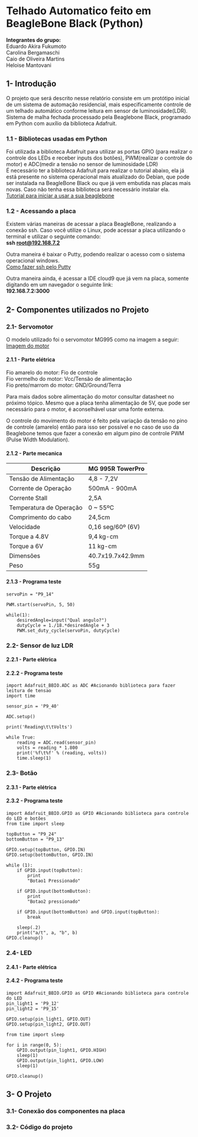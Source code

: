 #  Telhado Automatico feito em BeagleBone Black (Python)
**Integrantes do grupo:**\
  Eduardo Akira Fukumoto\
  Carolina Bergamaschi\
  Caio de Oliveira Martins\
  Heloise Mantovani
  
## 1- Introdução
O projeto que será descrito nesse relatório consiste em um protótipo inicial de um sistema de automação residencial, mais especificamente controle de um telhado automático conforme leitura em sensor de luminosidade(LDR).\
Sistema de malha fechada processado pela Beaglebone Black, programado em Python com auxílio da biblioteca Adafruit.
### 1.1 - Bibliotecas usadas em Python
Foi utilizada a biblioteca Adafruit para utilizar as portas GPIO (para realizar o controle dos LEDs e receber inputs dos botões), PWM(realizar o controle do motor) e ADC(medir a tensão no sensor de luminosidade LDR)\
É necessário ter a biblioteca Adafruit para realizar o tutorial abaixo, ela já está presente no sistema operacional mais atualizado do Debian, que pode ser instalada na BeagleBone Black ou que já vem embutida nas placas mais novas. Caso não tenha essa biblioteca será necessário instalar ela.\
[Tutorial para iniciar a usar a sua beaglebone](https://beagleboard.org/getting-started/)

### 1.2 - Acessando a placa
Existem várias maneiras de acessar a placa BeagleBone, realizando a conexão ssh. Caso você utilize o Linux, pode acessar a placa utilizando o terminal e utilizar o seguinte comando:\
**ssh root@192.168.7.2**

Outra maneira é baixar o Putty, podendo realizar o acesso com o sistema operacional windows.\
[Como fazer ssh pelo Putty](https://www.secnet.com.br/blog/ssh-com-putty/)

Outra maneira ainda, é acessar a IDE cloud9 que já vem na placa, somente digitando em um navegador o seguinte link:\
**192.168.7.2:3000**
## 2- Componentes utilizados no Projeto

### 2.1- Servomotor
O modelo utilizado foi o servomotor MG995 como na imagem a seguir:\
[Imagem do motor]()

#### 2.1.1 - Parte elétrica
Fio amarelo do motor: Fio de controle\
Fio vermelho do motor: Vcc/Tensão de alimentação\
Fio preto/marrom do motor: GND/Ground/Terra

Para mais dados sobre alimentação do motor consultar datasheet no próximo tópico. Mesmo que a placa tenha alimentação de 5V, que pode ser necessário para o motor, é aconselhável usar uma fonte externa.

O controle do movimento do motor é feito pela variação da tensão no pino de controle (amarelo) então para isso ser possível e no caso de uso da Beaglebone temos que fazer a conexão em algum pino de controle PWM (Pulse Width Modulation).

#### 2.1.2 - Parte mecanica

| Descrição               | MG 995R TowerPro  |
|-------------------------|-------------------|
| Tensão de Alimentação   | 4,8 - 7,2V        |
| Corrente de Operação    | 500mA - 900mA     |
| Corrente Stall          | 2,5A              |
| Temperatura de Operação | 0 ~ 55ºC          |
| Comprimento do cabo     | 24,5cm            |
| Velocidade              | 0,16 seg/60º (6V) |
| Torque a 4.8V           | 9,4 kg-cm         |
| Torque a 6V             | 11 kg-cm          |
| Dimensões               | 40.7x19.7x42.9mm  |
| Peso                    | 55g               | 

#### 2.1.3 - Programa teste
```import Adafruit_BBIO.PWM as PWM #Acionando biblioteca para controle do motor
servoPin = "P9_14"

PWM.start(servoPin, 5, 50)

while(1):
    desiredAngle=input("Qual angulo?")
    dutyCycle = 1./18.*desiredAngle + 3
    PWM.set_duty_cycle(servoPin, dutyCycle)
```
### 2.2- Sensor de luz LDR
#### 2.2.1 - Parte elétrica
#### 2.2.2 - Programa teste

```
import Adafruit_BBIO.ADC as ADC #Acionando biblioteca para fazer leitura de tensao
import time

sensor_pin = 'P9_40'

ADC.setup()

print('Reading\t\tVolts')

while True:
    reading = ADC.read(sensor_pin)
    volts = reading * 1.800
    print('%f\t%f' % (reading, volts))
    time.sleep(1)
```
### 2.3- Botão
#### 2.3.1 - Parte elétrica
#### 2.3.2 - Programa teste

```
import Adafruit_BBIO.GPIO as GPIO #Acionando biblioteca para controle do LED e botões
from time import sleep

topButton = "P9_24"
bottomButton = "P9_13"

GPIO.setup(topButton, GPIO.IN)
GPIO.setup(bottomButton, GPIO.IN)

while (1):
    if GPIO.input(topButton):
        print
        "Botao1 Pressionado"

    if GPIO.input(bottomButton):
        print
        "Botao2 pressionado"

    if GPIO.input(bottomButton) and GPIO.input(topButton):
        break

    sleep(.2)
    print("a/t", a, "b", b)
GPIO.cleanup()
```

### 2.4- LED
#### 2.4.1 - Parte elétrica
#### 2.4.2 - Programa teste

```
import Adafruit_BBIO.GPIO as GPIO #Acionando biblioteca para controle do LED
pin_light1 = 'P9_12'
pin_light2 = 'P9_15'

GPIO.setup(pin_light1, GPIO.OUT)
GPIO.setup(pin_light2, GPIO.OUT)

from time import sleep

for i in range(0, 5):
    GPIO.output(pin_light1, GPIO.HIGH)
    sleep(1)
    GPIO.output(pin_light1, GPIO.LOW)
    sleep(1)

GPIO.cleanup()
```

## 3- O Projeto
### 3.1- Conexão dos componentes na placa
### 3.2- Código do projeto

